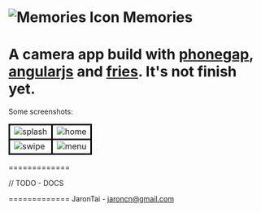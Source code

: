 ![Memories Icon](https://raw2.github.com/jarontai/memories/master/memories-pg-ng/platforms/android/res/drawable/small_icon.jpg) Memories
=============

A camera app build with [phonegap](http://phonegap.com/), [angularjs](http://angularjs.org/) and [fries](http://getfri.es/). 
It's not finish yet.
=============

Some screenshots:

<table cellspacing="10" cellpadding="3">
  <tr>
    <td style="border:3px solid #000;"><img src="https://raw2.github.com/jarontai/memories/master/screenshots/splash.jpg" alt="splash"></td>
    <td style="border:3px solid #000;"><img src="https://raw2.github.com/jarontai/memories/master/screenshots/home-empty.jpg" alt="home"></td>
  </tr>
  <tr>
    <td style="border:3px solid #000;"><img src="https://raw2.github.com/jarontai/memories/master/screenshots/menu.jpg" alt="swipe"></td>
    <td style="border:3px solid #000;"><img src="https://raw2.github.com/jarontai/memories/master/screenshots/exit.jpg" alt="menu"></td>
  </tr>
</table>

=============

// TODO - DOCS

=============
JaronTai - jaroncn@gmail.com
